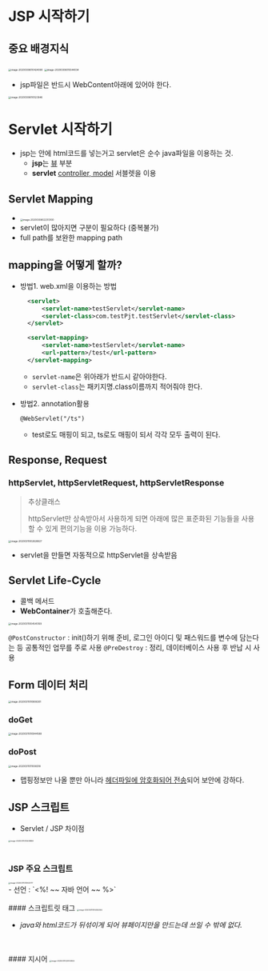 # JSP 시작하기

## 중요 배경지식



<img src="Readme.assets/image-20200308010424090.png" alt="image-20200308010424090" style="zoom:33%;" />

<img src="Readme.assets/image-20200308015544034.png" alt="image-20200308015544034" style="zoom:33%;" />

- jsp파일은 반드시 WebContent아래에 있어야 한다.

<img src="Readme.assets/image-20200308010523946.png" alt="image-20200308010523946" style="zoom:33%;" />





# Servlet 시작하기

- jsp는 안에 html코드를 넣는거고 servlet은 순수 java파일을 이용하는 것.
  - **jsp**는 <u>뷰</u> 부분
  - **servlet** <u>controller, model</u> 서블렛을 이용

## Servlet Mapping

- <img src="Readme.assets/image-20200308022313100.png" alt="image-20200308022313100" style="zoom:33%;" />
- servlet이 많아지면 구분이 필요하다 (중복불가)
- full path를 보완한 mapping path



## mapping을 어떻게 할까?

- 방법1. web.xml을 이용하는 방법

  ```xml
    <servlet>
    	<servlet-name>testServlet</servlet-name>
    	<servlet-class>com.testPjt.testServlet</servlet-class>
    </servlet>
  
  	<servlet-mapping>
  		<servlet-name>testServlet</servlet-name>
  		<url-pattern>/test</url-pattern>
  	</servlet-mapping>
  ```

  - `servlet-name`은 위아래가 반드시 같아야한다.
  - `servlet-class`는 패키지명.class이름까지 적어줘야 한다.

- 방법2. annotation활용

  `@WebServlet("/ts")`

  - test로도 매핑이 되고, ts로도 매핑이 되서 각각 모두 출력이 된다.

## Response, Request

### httpServlet, httpServletRequest, httpServletResponse

> 추상클래스
>
> httpServlet만 상속받아서 사용하게 되면 아래에 많은 표준화된 기능들을 사용할 수 있게 편의기능을 이용 가능하다.

<img src="Readme.assets/image-20200311002828927.png" alt="image-20200311002828927" style="zoom:33%;" />

- servlet을 만들면 자동적으로 httpServlet을 상속받음

## Servlet Life-Cycle

- 콜백 메서드
- **WebContainer**가 호출해준다.

<img src="Readme.assets/image-20200311004545169.png" alt="image-20200311004545169" style="zoom:33%;" />

`@PostConstructor` : init()하기 위해 준비, 로그인 아이디 및 패스워드를 변수에 담는다는 등 공통적인 업무를 주로 사용
`@PreDestroy` : 정리, 데이터베이스 사용 후 반납 시 사용

## Form 데이터 처리

<img src="Readme.assets/image-20200311010806301.png" alt="image-20200311010806301" style="zoom:33%;" />





### doGet

<img src="Readme.assets/image-20200311010944589.png" alt="image-20200311010944589" style="zoom:33%;" />





### doPost

<img src="Readme.assets/image-20200311011008318.png" alt="image-20200311011008318" style="zoom:33%;" />

- 맵핑정보만 나올 뿐만 아니라 <u>헤더파일에 암호화되어 전송</u>되어 보안에 강하다.





## JSP 스크립트

- Servlet / JSP 차이점

<img src="Readme.assets/image-20200311013408859.png" alt="image-20200311013408859" style="zoom:25%;" />
</br>
</br>

### JSP 주요 스크립트

<img src="Readme.assets/image-20200311013925717.png" alt="image-20200311013925717" style="zoom:25%;" />
</br>
- 선언 : `<%!   ~~ 자바 언어 ~~  %>`
</br>
</br>
#### 스크립트릿 태그

<img src="Readme.assets/image-20200311014352344.png" alt="image-20200311014352344" style="zoom:25%;" />

- *java와 html코드가 뒤섞이게 되어 뷰페이지만을 만드는데 쓰일 수 밖에 없다.*

</br>
</br>
#### 지시어

<img src="Readme.assets/image-20200311020100922.png" alt="image-20200311020100922" style="zoom:25%;" />

